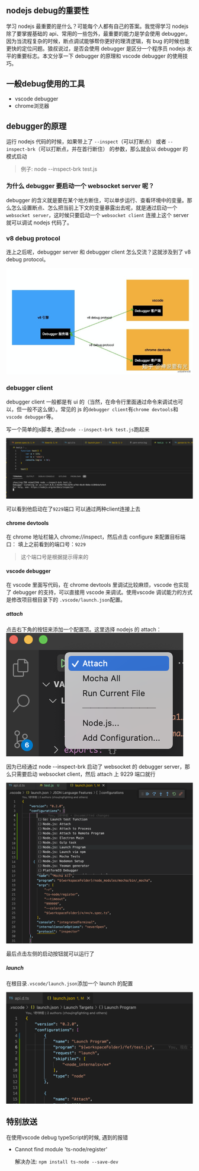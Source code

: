 ## nodejs debug的重要性
学习 nodejs 最重要的是什么？可能每个人都有自己的答案。我觉得学习 nodejs 除了要掌握基础的 api、常用的一些包外，最重要的能力是学会使用 debugger。因为当流程复杂的时候，断点调试能够帮你更好的理清逻辑，有 bug 的时候也能更快的定位问题。狼叔说过，是否会使用 debugger 是区分一个程序员 nodejs 水平的重要标志。本文分享一下 debugger 的原理和 vscode debugger 的使用技巧。

## 一般debug使用的工具
* vscode debugger
* chrome浏览器

## debugger的原理
运行 nodejs 代码的时候，如果带上了 `--inspect`（可以打断点） 或者 `--inspect-brk`（可以打断点，并在首行断住） 的参数，那么就会以 debugger 的模式启动

> 例子: node --inspect-brk test.js

### 为什么 debugger 要启动一个 websocket server 呢？

debugger 的含义就是要在某个地方断住，可以单步运行、查看环境中的变量。那么怎么设置断点、怎么把当前上下文的变量暴露出去呢，就是通过启动一个`websocket server`，这时候只要启动一个 `websocket client` 连接上这个 server 就可以调试 nodejs 代码了。

### v8 debug protocol

连上之后呢，debugger server 和 debugger client 怎么交流？这就涉及到了 v8 debug protocol。

<img src='../images/v8-debug.jpeg'>

### debugger client

debugger client 一般都是有 ui 的（当然，在命令行里面通过命令来调试也可以，但一般不这么做）。常见的 js 的`debugger client`有`chrome devtools`和`vscode debugger`等。

写一个简单的js脚本, 通过`node --inspect-brk test.js`跑起来

<img src='../images/v8-debug-test.png'>

可以看到他启动在了`9229`端口
可以通过两种client连接上去

#### chrome devtools
在 chrome 地址栏输入 chrome://inspect，然后点击 configure 来配置目标端口：
填上之前看到的端口号：`9229`
> 这个端口号是根据提示得来的 

#### vscode debugger

在 vscode 里面写代码，在 chrome devtools 里调试比较麻烦，vscode 也实现了 debugger 的支持，可以直接用 vscode 来调试。使用vscode 调试能力的方式是修改项目根目录下的 `.vscode/launch.json`配置。

##### attach

点击右下角的按钮来添加一个配置项。这里选择 nodejs 的 attach：
<img src='../images/nodejs-debug-config1.png'>

因为已经通过 node --inspect-brk 启动了 websocket 的 debugger server，那么只需要启动 websocket client，然后 attach 上 9229 端口就行

<img src='../images/nodejs-debug-config2.png'>



最后点击左侧的启动按钮就可以运行了


##### launch

在根目录`.vscode/launch.json`添加一个 launch 的配置

<img src='../images/nodejs-debug-config3.png'>


## 特别放送

在使用vscode debug typeScript的时候, 遇到的报错


* Cannot find module 'ts-node/register'
  
  解决办法: `npm install ts-node --save-dev`